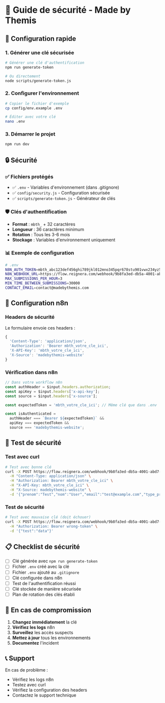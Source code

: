 # 🔐 Guide de sécurité - Made by Themis

## 🚀 Configuration rapide

### 1. **Générer une clé sécurisée**

```bash
# Générer une clé d'authentification
npm run generate-token

# Ou directement
node scripts/generate-token.js
```

### 2. **Configurer l'environnement**

```bash
# Copier le fichier d'exemple
cp config/env.example .env

# Éditer avec votre clé
nano .env
```

### 3. **Démarrer le projet**

```bash
npm run dev
```

## 🔒 **Sécurité**

### ✅ **Fichiers protégés**

- ✅ `.env` - Variables d'environnement (dans .gitignore)
- ✅ `config/security.js` - Configuration sécurisée
- ✅ `scripts/generate-token.js` - Générateur de clés

### 🛡️ **Clés d'authentification**

- **Format** : `mbth_` + 32 caractères
- **Longueur** : 36 caractères minimum
- **Rotation** : Tous les 3-6 mois
- **Stockage** : Variables d'environnement uniquement

### 📊 **Exemple de configuration**

```bash
# .env
N8N_AUTH_TOKEN=mbth_abc123def456ghi789jkl012mno345pqr678stu901vwx234yz567890
N8N_WEBHOOK_URL=https://flow.reignera.com/webhook/9b8fa3ed-db5a-4001-abd7-75246b3174b8
MAX_SUBMISSIONS_PER_HOUR=3
MIN_TIME_BETWEEN_SUBMISSIONS=30000
CONTACT_EMAIL=contact@madebythemis.com
```

## 🔧 **Configuration n8n**

### **Headers de sécurité**

Le formulaire envoie ces headers :

```javascript
{
  'Content-Type': 'application/json',
  'Authorization': 'Bearer mbth_votre_cle_ici',
  'X-API-Key': 'mbth_votre_cle_ici',
  'X-Source': 'madebythemis-website'
}
```

### **Vérification dans n8n**

```javascript
// Dans votre workflow n8n
const authHeader = $input.headers.authorization;
const apiKey = $input.headers['x-api-key'];
const source = $input.headers['x-source'];

const expectedToken = 'mbth_votre_cle_ici'; // Même clé que dans .env

const isAuthenticated = 
  authHeader === `Bearer ${expectedToken}` &&
  apiKey === expectedToken &&
  source === 'madebythemis-website';
```

## 🧪 **Test de sécurité**

### **Test avec curl**

```bash
# Test avec bonne clé
curl -X POST https://flow.reignera.com/webhook/9b8fa3ed-db5a-4001-abd7-75246b3174b8 \
  -H "Content-Type: application/json" \
  -H "Authorization: Bearer mbth_votre_cle_ici" \
  -H "X-API-Key: mbth_votre_cle_ici" \
  -H "X-Source: madebythemis-website" \
  -d '{"prenom":"Test","nom":"User","email":"test@example.com","type_projet":"conception","description":"Test","confidentialite":"Oui","timestamp":"2024-10-05T00:00:00.000Z","source":"Site web Made by Themis","userAgent":"Mozilla/5.0","ip":"client-side"}'
```

### **Test de sécurité**

```bash
# Test avec mauvaise clé (doit échouer)
curl -X POST https://flow.reignera.com/webhook/9b8fa3ed-db5a-4001-abd7-75246b3174b8 \
  -H "Authorization: Bearer wrong-token" \
  -d '{"test":"data"}'
```

## 📋 **Checklist de sécurité**

- [ ] Clé générée avec `npm run generate-token`
- [ ] Fichier `.env` créé avec la clé
- [ ] Fichier `.env` ajouté au `.gitignore`
- [ ] Clé configurée dans n8n
- [ ] Test de l'authentification réussi
- [ ] Clé stockée de manière sécurisée
- [ ] Plan de rotation des clés établi

## 🚨 **En cas de compromission**

1. **Changez immédiatement** la clé
2. **Vérifiez les logs** n8n
3. **Surveillez** les accès suspects
4. **Mettez à jour** tous les environnements
5. **Documentez** l'incident

## 📞 **Support**

En cas de problème :
- Vérifiez les logs n8n
- Testez avec curl
- Vérifiez la configuration des headers
- Contactez le support technique
